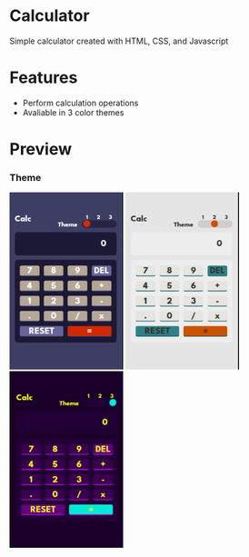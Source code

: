 # Calculator
Simple calculator created with HTML, CSS, and Javascript

# Features
- Perform calculation operations
- Avaliable in 3 color themes

# Preview
### Theme
<p>
  <img src="screenshot/theme-1.png" alt="Theme 1" width="200"/>
  <img src="screenshot/theme-2.png" alt="Theme 2" width="200"/>
  <img src="screenshot/theme-3.png" alt="Theme 3" width="200"/>
</p>
